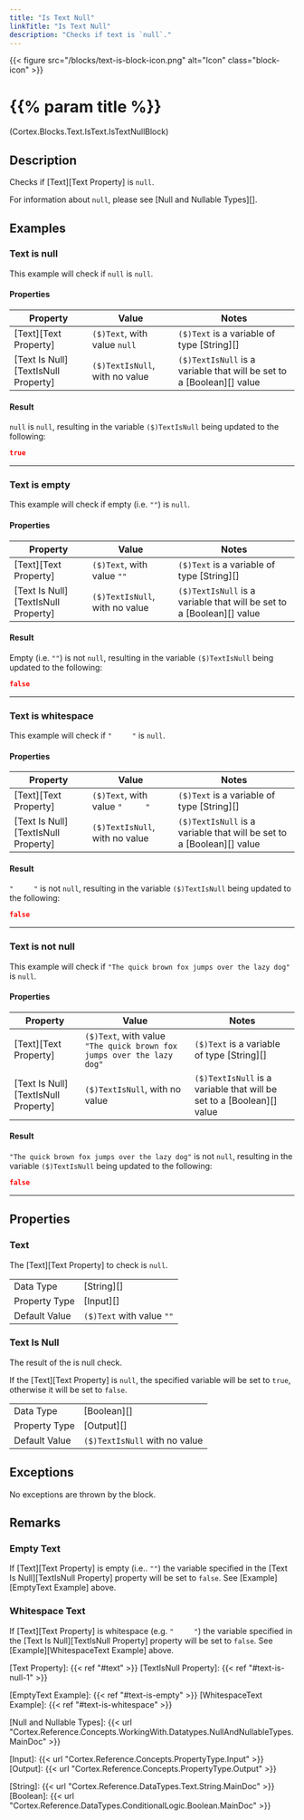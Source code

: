 ```yaml
---
title: "Is Text Null"
linkTitle: "Is Text Null"
description: "Checks if text is `null`."
---
```


{{< figure src="/blocks/text-is-block-icon.png" alt="Icon" class="block-icon" >}}

# {{% param title %}}

<p class="namespace">(Cortex.Blocks.Text.IsText.IsTextNullBlock)</p>

## Description

Checks if [Text][Text Property] is `null`.

For information about `null`, please see [Null and Nullable Types][].

## Examples

### Text is null

This example will check if `null` is `null`.

#### Properties

| Property           | Value                     | Notes                                    |
|--------------------|---------------------------|------------------------------------------|
| [Text][Text Property] | `($)Text`, with value `null` | `($)Text` is a variable of type [String][] |
| [Text Is Null][TextIsNull Property] | `($)TextIsNull`, with no value | `($)TextIsNull` is a variable that will be set to a [Boolean][] value |

#### Result

`null` is `null`, resulting in the variable `($)TextIsNull` being updated to the following:

```json
true
```

***

### Text is empty

This example will check if empty (i.e. `""`) is `null`.

#### Properties

| Property           | Value                     | Notes                                    |
|--------------------|---------------------------|------------------------------------------|
| [Text][Text Property] | `($)Text`, with value `""` | `($)Text` is a variable of type [String][] |
| [Text Is Null][TextIsNull Property] | `($)TextIsNull`, with no value | `($)TextIsNull` is a variable that will be set to a [Boolean][] value |

#### Result

Empty (i.e. `""`) is not `null`, resulting in the variable `($)TextIsNull` being updated to the following:

```json
false
```

***

### Text is whitespace

This example will check if `"     "` is `null`.

#### Properties

| Property           | Value                     | Notes                                    |
|--------------------|---------------------------|------------------------------------------|
| [Text][Text Property] | `($)Text`, with value `"     "` | `($)Text` is a variable of type [String][] |
| [Text Is Null][TextIsNull Property] | `($)TextIsNull`, with no value | `($)TextIsNull` is a variable that will be set to a [Boolean][] value |

#### Result

`"     "` is not `null`, resulting in the variable `($)TextIsNull` being updated to the following:

```json
false
```

***

### Text is not null

This example will check if `"The quick brown fox jumps over the lazy dog"` is `null`.

#### Properties

| Property           | Value                     | Notes                                    |
|--------------------|---------------------------|------------------------------------------|
| [Text][Text Property] | `($)Text`, with value `"The quick brown fox jumps over the lazy dog"` | `($)Text` is a variable of type [String][] |
| [Text Is Null][TextIsNull Property] | `($)TextIsNull`, with no value | `($)TextIsNull` is a variable that will be set to a [Boolean][] value |

#### Result

`"The quick brown fox jumps over the lazy dog"` is not `null`, resulting in the variable `($)TextIsNull` being updated to the following:

```json
false
```

***

## Properties

### Text

The [Text][Text Property] to check is `null`.

| | |
|--------------------|---------------------------|
| Data Type | [String][] |
| Property Type | [Input][] |
| Default Value | `($)Text` with value `""` |

### Text Is Null

The result of the is null check.

If the [Text][Text Property] is `null`, the specified variable will be set to `true`, otherwise it will be set to `false`.

| | |
|--------------------|---------------------------|
| Data Type | [Boolean][] |
| Property Type | [Output][] |
| Default Value | `($)TextIsNull` with no value |

## Exceptions

No exceptions are thrown by the block.

## Remarks

### Empty Text

If [Text][Text Property] is empty (i.e.. `""`) the variable specified in the [Text Is Null][TextIsNull Property]  property will be set to `false`. See [Example][EmptyText Example] above.

### Whitespace Text

If [Text][Text Property] is whitespace (e.g. `"     "`) the variable specified in the [Text Is Null][TextIsNull Property] property will be set to `false`. See [Example][WhitespaceText Example] above.

[Text Property]: {{< ref "#text" >}}
[TextIsNull Property]: {{< ref "#text-is-null-1" >}}

[EmptyText Example]: {{< ref "#text-is-empty" >}}
[WhitespaceText Example]: {{< ref "#text-is-whitespace" >}}

[Null and Nullable Types]: {{< url "Cortex.Reference.Concepts.WorkingWith.Datatypes.NullAndNullableTypes.MainDoc" >}}

[Input]: {{< url "Cortex.Reference.Concepts.PropertyType.Input" >}}
[Output]: {{< url "Cortex.Reference.Concepts.PropertyType.Output" >}}

[String]: {{< url "Cortex.Reference.DataTypes.Text.String.MainDoc" >}}
[Boolean]: {{< url "Cortex.Reference.DataTypes.ConditionalLogic.Boolean.MainDoc" >}}
